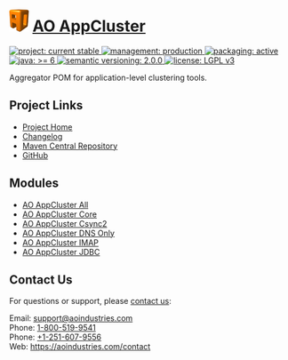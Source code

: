 # [<img src="ao-logo.png" alt="AO Logo" width="35" height="40">](https://github.com/aoindustries) [AO AppCluster](https://github.com/aoindustries/ao-appcluster)
<p>
	<a href="https://aoindustries.com/life-cycle#project-current-stable">
		<img src="https://aoindustries.com/ao-badges/project-current-stable.svg" alt="project: current stable" />
	</a>
	<a href="https://aoindustries.com/life-cycle#management-production">
		<img src="https://aoindustries.com/ao-badges/management-production.svg" alt="management: production" />
	</a>
	<a href="https://aoindustries.com/life-cycle#packaging-active">
		<img src="https://aoindustries.com/ao-badges/packaging-active.svg" alt="packaging: active" />
	</a>
	<br />
	<a href="https://docs.oracle.com/javase/6/docs/api/">
		<img src="https://aoindustries.com/ao-badges/java-6.svg" alt="java: &gt;= 6" />
	</a>
	<a href="http://semver.org/spec/v2.0.0.html">
		<img src="https://aoindustries.com/ao-badges/semver-2.0.0.svg" alt="semantic versioning: 2.0.0" />
	</a>
	<a href="https://www.gnu.org/licenses/lgpl-3.0">
		<img src="https://aoindustries.com/ao-badges/license-lgpl-3.0.svg" alt="license: LGPL v3" />
	</a>
</p>

Aggregator POM for application-level clustering tools.

## Project Links
* [Project Home](https://aoindustries.com/ao-appcluster/)
* [Changelog](https://aoindustries.com/ao-appcluster/changelog)
* [Maven Central Repository](https://search.maven.org/#search%7Cgav%7C1%7Cg:%22com.aoindustries%22%20AND%20a:%22ao-appcluster%22)
* [GitHub](https://github.com/aoindustries/ao-appcluster)

## Modules
* [AO AppCluster All](https://github.com/aoindustries/ao-appcluster-all)
* [AO AppCluster Core](https://github.com/aoindustries/ao-appcluster-core)
* [AO AppCluster Csync2](https://github.com/aoindustries/ao-appcluster-csync2)
* [AO AppCluster DNS Only](https://github.com/aoindustries/ao-appcluster-dnsonly)
* [AO AppCluster IMAP](https://github.com/aoindustries/ao-appcluster-imap)
* [AO AppCluster JDBC](https://github.com/aoindustries/ao-appcluster-jdbc)

## Contact Us
For questions or support, please [contact us](https://aoindustries.com/contact):

Email: [support@aoindustries.com](mailto:support@aoindustries.com)  
Phone: [1-800-519-9541](tel:1-800-519-9541)  
Phone: [+1-251-607-9556](tel:+1-251-607-9556)  
Web: https://aoindustries.com/contact
